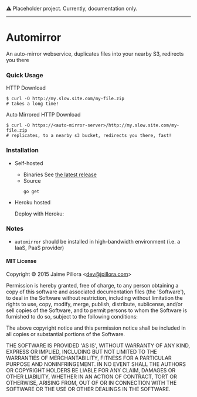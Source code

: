 
:warning: Placeholder project. Currently, documentation only.

---

# Automirror

An auto-mirror webservice, duplicates files into your nearby S3, redirects you there

### Quick Usage

HTTP Download 

```
$ curl -O http://my.slow.site.com/my-file.zip
# takes a long time!
```

Auto Mirrored HTTP Download 

```
$ curl -O https://<auto-mirror-server>/http://my.slow.site.com/my-file.zip
# replicates, to a nearby s3 bucket, redirects you there, fast!
```

### Installation

* Self-hosted
  * Binaries
    See [the latest release]()
  * Source
    ```
    go get
    ```

* Heroku hosted
  <!-- heroku deploy -->
  Deploy with Heroku:

### Notes

* `automirror` should be installed in high-bandwidth environment (i.e. a IaaS, PaaS provider)

#### MIT License

Copyright &copy; 2015 Jaime Pillora &lt;dev@jpillora.com&gt;

Permission is hereby granted, free of charge, to any person obtaining
a copy of this software and associated documentation files (the
'Software'), to deal in the Software without restriction, including
without limitation the rights to use, copy, modify, merge, publish,
distribute, sublicense, and/or sell copies of the Software, and to
permit persons to whom the Software is furnished to do so, subject to
the following conditions:

The above copyright notice and this permission notice shall be
included in all copies or substantial portions of the Software.

THE SOFTWARE IS PROVIDED 'AS IS', WITHOUT WARRANTY OF ANY KIND,
EXPRESS OR IMPLIED, INCLUDING BUT NOT LIMITED TO THE WARRANTIES OF
MERCHANTABILITY, FITNESS FOR A PARTICULAR PURPOSE AND NONINFRINGEMENT.
IN NO EVENT SHALL THE AUTHORS OR COPYRIGHT HOLDERS BE LIABLE FOR ANY
CLAIM, DAMAGES OR OTHER LIABILITY, WHETHER IN AN ACTION OF CONTRACT,
TORT OR OTHERWISE, ARISING FROM, OUT OF OR IN CONNECTION WITH THE
SOFTWARE OR THE USE OR OTHER DEALINGS IN THE SOFTWARE.
